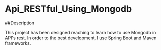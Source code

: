 # Api_RESTful_Using_Mongodb

##Description

This project has been designed reaching to learn how to use Mongodb in API's rest.
In order to the best development, I use Spring Boot and Maven frameworks. 
